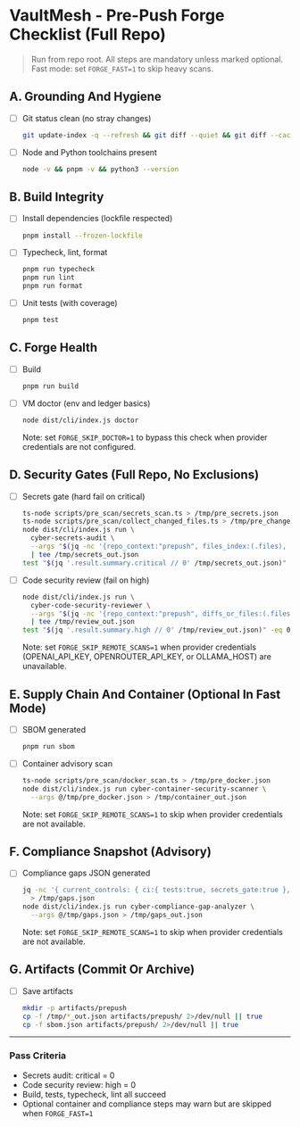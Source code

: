 # VaultMesh - Pre-Push Forge Checklist (Full Repo)

> Run from repo root. All steps are mandatory unless marked optional.
> Fast mode: set `FORGE_FAST=1` to skip heavy scans.

## A. Grounding And Hygiene

- [ ] Git status clean (no stray changes)

  ```bash
  git update-index -q --refresh && git diff --quiet && git diff --cached --quiet
  ```

- [ ] Node and Python toolchains present

  ```bash
  node -v && pnpm -v && python3 --version
  ```

## B. Build Integrity

- [ ] Install dependencies (lockfile respected)

  ```bash
  pnpm install --frozen-lockfile
  ```

- [ ] Typecheck, lint, format

  ```bash
  pnpm run typecheck
  pnpm run lint
  pnpm run format
  ```

- [ ] Unit tests (with coverage)

  ```bash
  pnpm test
  ```

## C. Forge Health

- [ ] Build

  ```bash
  pnpm run build
  ```

- [ ] VM doctor (env and ledger basics)

  ```bash
  node dist/cli/index.js doctor
  ```
  Note: set `FORGE_SKIP_DOCTOR=1` to bypass this check when provider credentials are not configured.

## D. Security Gates (Full Repo, No Exclusions)

- [ ] Secrets gate (hard fail on critical)

  ```bash
  ts-node scripts/pre_scan/secrets_scan.ts > /tmp/pre_secrets.json
  ts-node scripts/pre_scan/collect_changed_files.ts > /tmp/pre_changed.json
  node dist/cli/index.js run \
    cyber-secrets-audit \
    --args "$(jq -nc '{repo_context:"prepush", files_index:(.files), findings_raw:(input), changed_only:(.changed_only)}' /tmp/pre_changed.json /tmp/pre_secrets.json)" \
    | tee /tmp/secrets_out.json
  test "$(jq '.result.summary.critical // 0' /tmp/secrets_out.json)" -eq 0
  ```

- [ ] Code security review (fail on high)

  ```bash
  node dist/cli/index.js run \
    cyber-code-security-reviewer \
    --args "$(jq -nc '{repo_context:"prepush", diffs_or_files:(.files), prescan:{secrets: input}}' /tmp/pre_changed.json /tmp/pre_secrets.json)" \
    | tee /tmp/review_out.json
  test "$(jq '.result.summary.high // 0' /tmp/review_out.json)" -eq 0
  ```
  Note: set `FORGE_SKIP_REMOTE_SCANS=1` when provider credentials (OPENAI_API_KEY, OPENROUTER_API_KEY, or OLLAMA_HOST) are unavailable.

## E. Supply Chain And Container (Optional In Fast Mode)

- [ ] SBOM generated

  ```bash
  pnpm run sbom
  ```

- [ ] Container advisory scan

  ```bash
  ts-node scripts/pre_scan/docker_scan.ts > /tmp/pre_docker.json
  node dist/cli/index.js run cyber-container-security-scanner \
    --args @/tmp/pre_docker.json > /tmp/container_out.json
  ```
  Note: set `FORGE_SKIP_REMOTE_SCANS=1` to skip when provider credentials are not available.

## F. Compliance Snapshot (Advisory)

- [ ] Compliance gaps JSON generated

  ```bash
  jq -nc '{ current_controls: { ci:{ tests:true, secrets_gate:true }, ledger:{ hashing:"sha256", signature:"ed25519?" } }, target_frameworks:["NIST 800-53","OWASP ASVS"] }' \
    > /tmp/gaps.json
  node dist/cli/index.js run cyber-compliance-gap-analyzer \
    --args @/tmp/gaps.json > /tmp/gaps_out.json
  ```
  Note: set `FORGE_SKIP_REMOTE_SCANS=1` to skip when provider credentials are not available.

## G. Artifacts (Commit Or Archive)

- [ ] Save artifacts

  ```bash
  mkdir -p artifacts/prepush
  cp -f /tmp/*_out.json artifacts/prepush/ 2>/dev/null || true
  cp -f sbom.json artifacts/prepush/ 2>/dev/null || true
  ```

---

### Pass Criteria

- Secrets audit: critical = 0
- Code security review: high = 0
- Build, tests, typecheck, lint all succeed
- Optional container and compliance steps may warn but are skipped when `FORGE_FAST=1`
